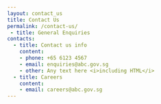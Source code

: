 ```yaml
---
layout: contact_us
title: Contact Us
permalink: /contact-us/
 - title: General Enquiries
contacts:
  - title: Contact us info
    content:
    - phone: +65 6123 4567
    - email: enquiries@abc.gov.sg
    - other: Any text here <i>including HTML</i>
  - title: Careers
    content:
    - email: careers@abc.gov.sg
---
```

